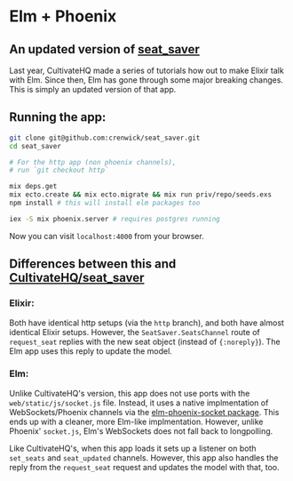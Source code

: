 # Elm + Phoenix
## An updated version of [seat_saver](https://github.com/CultivateHQ/seat_saver)

Last year, CultivateHQ made a series of tutorials how out to make Elixir talk with Elm. Since then, Elm has gone through some major breaking changes. This is simply an updated version of that app.

## Running the app:

```sh
git clone git@github.com:crenwick/seat_saver.git
cd seat_saver

# For the http app (non phoenix channels), 
# run `git checkout http`

mix deps.get
mix ecto.create && mix ecto.migrate && mix run priv/repo/seeds.exs
npm install # this will install elm packages too

iex -S mix phoenix.server # requires postgres running
```
Now you can visit `localhost:4000` from your browser.

## Differences between this and [CultivateHQ/seat_saver](https://github.com/CultivateHQ/seat_saver)

### Elixir:
Both have identical http setups (via the `http` branch), and both have almost identical Elixir setups. However, the `SeatSaver.SeatsChannel` route of `request_seat` replies with the new seat object (instead of `{:noreply}`). 
The Elm app uses this reply to update the model.

### Elm:
Unlike CultivateHQ's version, this app does not use ports with the `web/static/js/socket.js` file. Instead, it uses a native implmentation of WebSockets/Phoenix channels via the [elm-phoenix-socket package](http://package.elm-lang.org/packages/fbonetti/elm-phoenix-socket).
This ends up with a cleaner, more Elm-like implmentation. However, unlike Phoenix' `socket.js`, Elm's WebSockets does not fall back to longpolling.

Like CultivateHQ's, when this app loads it sets up a listener on both `set_seats` and `seat_updated` channels. However, this app also handles the reply from the `request_seat` request and updates the model with that, too.
